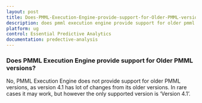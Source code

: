 ```yaml
---
layout: post
title: Does-PMML-Execution-Engine-provide-support-for-Older-PMML-versions
description: does pmml execution engine provide support for older pmml versions?
platform: ug
control: Essential Predictive Analytics
documentation: predective-analysis
---
```


### Does PMML Execution Engine provide support for Older PMML versions?

No, PMML Execution Engine does not provide support for older PMML versions, as version 4.1 has lot of changes from its older versions. In rare cases it may work, but however the only supported version is ‘Version 4.1’.

